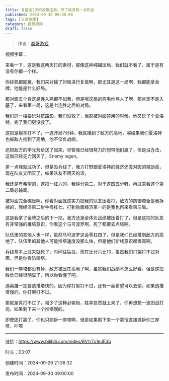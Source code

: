 ```yaml
---
title: 复盘这2天的被碾压局，除了偷没有一点机会
published: 2024-09-30 09:00:00
tags: [王者荣耀]
category: 磊哥视频
draft: false
---
```



> 作者：[磊哥游戏](https://space.bilibili.com/268941858?spm_id_from=333.788.upinfo.head.click)

视频字幕：

来看一下，这是我这两天打的素材，那像这种纯碾压局，我们就不看了，属于是有没有你都一个样。

你挂机都能赢，我们来对输了的局进行复盘啊，那尤其是这一局啊，我都能拿金牌，他能是什么好局。

那对面五个肯定是连入鸡都不如我，但是呢这局的典韦他骂人了啊，那肯定不是入基了，来看第一局，这是七连胜之后的对局。

我们的一楼要玩对抗路影，我们没救了，当影被对面禁用的时候，他又玩了个夏洛特，完了我们更没救了。

这把是根本打不了，一连开局7分钟，我就推到了敌方的高地，唉结果我们夏洛特也被敌方推到了高地，他不仅负战绩。

还把敌方的李元芳给送了起来，尽管我已经很努力的想带他们赢了，但是没办法，这局已经无力回天了，Enemy legen。

差一点我就成功了，但是没兵线了，我方打野跟夏洛特的经济还没对面的辅助高，现在队友又团灭了，如果队友不团灭的话。

我还是有希望的，这把一杠六的，我评分第二，对于这四五分呀，再过来看这个第二局必输局。

被对面完全碾压啊，你看对面就这实力把我的队友压着打，敌方的防御塔全是我拆掉的，我经济第二射手零杠七，打到后面经济第一的是我也再来看第三局。

这是我拿了金牌之后的下一把，我方还是全体负战绩被压着打了，但是这把的队友有非常强的推塔意识，你看这个马可波罗啊，死了都要去点塔啊。

队伍里的其他人也一样，虽然马可波罗这会零杠四了，但是我们已经推到敌方的高地了，队伍里的其他人可能推塔速度没那么快，但是他们断线意识都很高啊。

兵线基本上过来就死了，时间往后拉，现在比分六比13，虽然我们打架打不过对面，但是你看防御塔。

我们一座塔都没有掉，敌方被压在高地了啊，虽然我们战绩不怎么好看，但是这把胜负已经很明显了，所以你看懂了吧。

选英雄一定要选推塔快的，因为你打架打不过，还有一丝希望可以去偷，如果选推塔慢的，你打架打不过。

那就是真打不过了，减少了这种必输局，胜率自然就上来了，你再想想一波团战打完，如果剩下来一个推塔慢的。

即使团打赢了，你也只能拆一座塔啊，但是如果剩下来一个蒙恬直接连拆你三座塔，咔嚓

---


链接：https://www.bilibili.com/video/BV1r7x1eJE3b



时长：03:07

创建时间：2024-09-29 21:36:32

发布时间：2024-09-30 09:00:00
